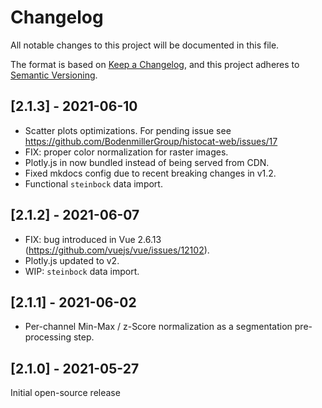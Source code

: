 # Changelog

All notable changes to this project will be documented in this file.

The format is based on [Keep a Changelog](https://keepachangelog.com/en/1.0.0/),
and this project adheres to [Semantic Versioning](https://semver.org/spec/v2.0.0.html).

## [2.1.3] - 2021-06-10

- Scatter plots optimizations. For pending issue see https://github.com/BodenmillerGroup/histocat-web/issues/17
- FIX: proper color normalization for raster images.  
- Plotly.js in now bundled instead of being served from CDN.  
- Fixed mkdocs config due to recent breaking changes in v1.2.
- Functional `steinbock` data import.

## [2.1.2] - 2021-06-07

- FIX: bug introduced in Vue 2.6.13 (https://github.com/vuejs/vue/issues/12102).
- Plotly.js updated to v2.  
- WIP: `steinbock` data import.

## [2.1.1] - 2021-06-02

- Per-channel Min-Max / z-Score normalization as a segmentation pre-processing step.

## [2.1.0] - 2021-05-27

Initial open-source release
